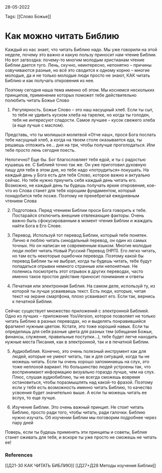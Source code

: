 28-05-2022

Tags: 
[[Слово Божье]]
# Как можно читать Библию
Каждый из нас знает, что читать Библию надо. Мы уже говорили на этой неделе, почему это важно и какую пользу приносит нам чтение Библии. Но вот загвоздка: почему-то многим молодым христианам чтение Библии дается туго. Лень, скучно, неинтересно, непонятно – причины озвучиваются разные, но всё это сводится к одному корню – многие молодые, да и не только молодые люди просто не знают, КАК читать Библию и как получать откровения из нее.

Поэтому сегодня наша тема именно об этом. Мы коснемся нескольких принципов, применение которых поможет тебе действительно полюбить читать Божье Слово

1. Регулярность.
Божье Слово – это наш насущный хлеб. Если ты сыт, то тебя не удивить куском хлеба на тарелке, но когда ты голоден, тебя не интересуют сладости. Самое лучшее – кусок свежего хлеба (а еще лучше с маслом).

Представь, что ты молишься молитвой «Отче наш», прося Бога послать тебе насущный хлеб, а когда на твоем столе оказывается еда, ты решаешь отложить ее… дня на три, чтобы получше проголодаться. Или тебе просто лень сегодня поесть. 

Нелогично? Еще бы. Бог благословляет тебя едой, и ты с радостью кушаешь ее. С Библией точно так же. Он уже приготовил духовную пищу для тебя в этом дне, но тебе надо «потрудиться» покушать. На каждый день у Бога есть для тебя Слово, которое важно и актуально сейчас. Но тебе нужно приучить себя каждый день читать его. Возможно, не каждый день ты будешь получать яркие откровения, кое-что из Слова станет для тебя хорошим фундаментом, который понадобится тебе позже. Поэтому не пренебрегай ежедневным чтением Слова

2. Подготовка.
Перед чтением Библии проси Бога говорить к тебе. Постарайся отключить внешние отвлекающие факторы. Очень важно быть сфокусированным в момент чтения Библии и жаждать найти Бога в Его Слове.

3. Перевод.
Используй тот перевод Библии, который тебе понятен.
Лично я люблю читать синодальный перевод, он один из самых точных. Но он написан не современным языком. Многие молодые люди любят читать Новый Русский Перевод (НРП). Его легко читать, но там есть некоторые ошибочки перевода. Поэтому какой бы перевод Библии ты не выбрал, когда ты будешь читать, тебе будут попадаться отрывки немного странные или непонятные. Не поленись посмотреть этот отрывок в других переводах, часто именно такое простое действие приносит понимание и ответы

4. Печатная или электронная Библия.
На самом деле, используй ту, из которой ты лучше усваиваешь текст.
Есть люди, которые, читая текст на экране смартфона, плохо усваивают его. Если так, вернись к печатной Библии.

Сейчас существует множество приложений с электронной Библией. Одно из лучших – приложение YouVersion, которое позволяет не только читать Библию в разных переводах, но и выделять понравившийся фрагмент нужным цветом. Кстати, это тоже хороший навык. Если ты определишь для себя разные цвета для разных тем (обещания Божьи, финансы, служение, правильные поступки…), тебе будет легче находить нужные места Писания, как в электронной, так и в печатной Библии.

5. Аудиобиблия.
Конечно, это очень полезный инструмент как для людей, которые не умеют читать, так и для ситуаций, когда ты не можешь читать. Если ты очень хорошо запоминаешь на слух, это тоже неплохой вариант. Но большинство людей устроены так, что воспринимают информацию визуально гораздо лучше, чем на слух. Плюс, слушая аудиобиблию, ты не всегда сможешь вовремя остановиться, чтобы поразмышлять над какой-то фразой. Поэтому если у тебя есть возможность именно читать Библию, то качество усвоения будет значительно выше. А если ты можешь читать ее вслух, то еще лучше.

6. Изучение Библии.
Это очень важный принцип. Не стоит читать Библию, просто ради того, чтобы читать, ради галочки. Библию нужно изучать.
Об изучении Библии мы поговорим подробнее через пару дней

Поверь, если ты будешь применять эти принципы и советы, Библия станет оживать для тебя, и вскоре ты уже просто не сможешь не читать ее!
### References
[[Д21-30 КАК ЧИТАТЬ БИБЛИЮ]]
[[Д27+Д28 Методы изучения Библии]]